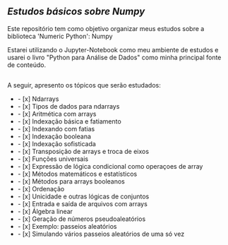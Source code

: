 ## *Estudos básicos sobre Numpy*
<p> Este repositório tem como objetivo organizar meus estudos sobre a biblioteca 'Numeric Python': Numpy </p>
<p> Estarei utilizando o Jupyter-Notebook como meu ambiente de estudos e usarei o livro "Python para Análise de Dados" como minha principal fonte de conteúdo. </p>

##

<p> A seguir, apresento os tópicos que serão estudados: </p>
<ul>
    <li> - [x] Ndarrays </li>
    <li> - [x] Tipos de dados para ndarrays </li>
    <li> - [x] Aritmética com arrays </li>
    <li> - [x] Indexação básica e fatiamento </li>
    <li> - [x] Indexando com fatias </li>
    <li> - [x] Indexação booleana </li>
    <li> - [x] Indexação sofisticada </li>
    <li> - [x] Transposição de arrays e troca de eixos </li>
    <li> - [x] Funções universais </li>
    <li> - [x] Expressão de lógica condicional como operaçoes de array </li>
    <li> - [x] Métodos matemáticos e estatísticos </li>
    <li> - [x] Métodos para arrays booleanos </li>
    <li> - [x] Ordenação </li>
    <li> - [x] Unicidade e outras lógicas de conjuntos </li>
    <li> - [x] Entrada e saída de arquivos com arrays </li>
    <li> - [x] Álgebra linear </li>
    <li> - [x] Geração de números pseudoaleatórios </li>
    <li> - [x] Exemplo: passeios aleatórios </li>
    <li> - [x] Simulando vários passeios aleatórios de uma só vez </li>
</ul>

##

